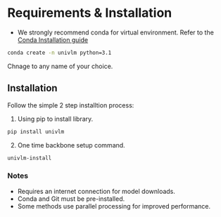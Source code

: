 # Requirements & Installation

- We strongly recommend conda for virtual environment. Refer to the [Conda Installation guide](https://docs.conda.io/projects/conda/en/stable/user-guide/install/index.html)

```bash
conda create -n univlm python=3.1
```
Chnage <univlm> to any name of your choice.

## Installation

Follow the simple 2 step installtion process:

1. Using pip to install library.
```bash
pip install univlm
```
2. One time backbone setup command.
```bash
univlm-install
```

### Notes
- Requires an internet connection for model downloads.
- Conda and Git must be pre-installed.
- Some methods use parallel processing for improved performance.
